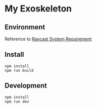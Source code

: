 # My Exoskeleton

## Environment

Reference to [Raycast System Requirement](https://developers.raycast.com/basics/getting-started)

## Install

```shell
npm install 
npm run build
```

## Development

```shell
npm install
npm run dev
```
 
